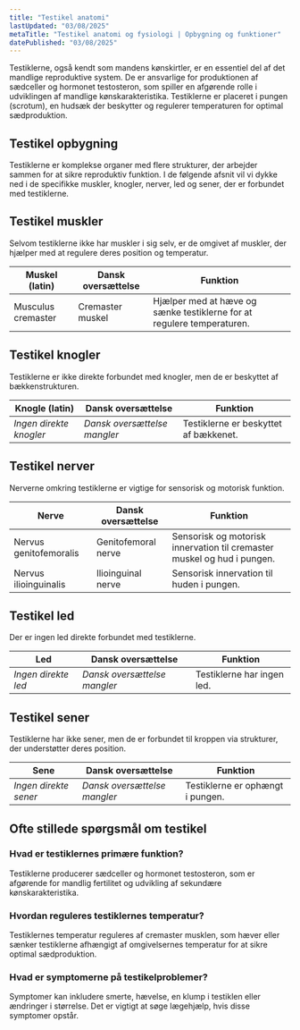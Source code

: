 ```yaml
---
title: "Testikel anatomi"
lastUpdated: "03/08/2025"
metaTitle: "Testikel anatomi og fysiologi | Opbygning og funktioner"
datePublished: "03/08/2025"
---
```


Testiklerne, også kendt som mandens kønskirtler, er en essentiel del af det mandlige reproduktive system. De er ansvarlige for produktionen af sædceller og hormonet testosteron, som spiller en afgørende rolle i udviklingen af mandlige kønskarakteristika. Testiklerne er placeret i pungen (scrotum), en hudsæk der beskytter og regulerer temperaturen for optimal sædproduktion.

## Testikel opbygning

Testiklerne er komplekse organer med flere strukturer, der arbejder sammen for at sikre reproduktiv funktion. I de følgende afsnit vil vi dykke ned i de specifikke muskler, knogler, nerver, led og sener, der er forbundet med testiklerne.

## Testikel muskler

Selvom testiklerne ikke har muskler i sig selv, er de omgivet af muskler, der hjælper med at regulere deres position og temperatur.

| Muskel (latin) | Dansk oversættelse | Funktion |
|----------------|--------------------|----------|
| Musculus cremaster | Cremaster muskel | Hjælper med at hæve og sænke testiklerne for at regulere temperaturen. |

## Testikel knogler

Testiklerne er ikke direkte forbundet med knogler, men de er beskyttet af bækkenstrukturen.

| Knogle (latin) | Dansk oversættelse | Funktion |
|----------------|--------------------|----------|
| _Ingen direkte knogler_ | _Dansk oversættelse mangler_ | Testiklerne er beskyttet af bækkenet. |

## Testikel nerver

Nerverne omkring testiklerne er vigtige for sensorisk og motorisk funktion.

| Nerve | Dansk oversættelse | Funktion |
|-------|--------------------|----------|
| Nervus genitofemoralis | Genitofemoral nerve | Sensorisk og motorisk innervation til cremaster muskel og hud i pungen. |
| Nervus ilioinguinalis | Ilioinguinal nerve | Sensorisk innervation til huden i pungen. |

## Testikel led

Der er ingen led direkte forbundet med testiklerne.

| Led | Dansk oversættelse | Funktion |
|-----|--------------------|----------|
| _Ingen direkte led_ | _Dansk oversættelse mangler_ | Testiklerne har ingen led. |

## Testikel sener

Testiklerne har ikke sener, men de er forbundet til kroppen via strukturer, der understøtter deres position.

| Sene | Dansk oversættelse | Funktion |
|------|--------------------|----------|
| _Ingen direkte sener_ | _Dansk oversættelse mangler_ | Testiklerne er ophængt i pungen. |

## Ofte stillede spørgsmål om testikel

### Hvad er testiklernes primære funktion?

Testiklerne producerer sædceller og hormonet testosteron, som er afgørende for mandlig fertilitet og udvikling af sekundære kønskarakteristika.

### Hvordan reguleres testiklernes temperatur?

Testiklernes temperatur reguleres af cremaster musklen, som hæver eller sænker testiklerne afhængigt af omgivelsernes temperatur for at sikre optimal sædproduktion.

### Hvad er symptomerne på testikelproblemer?

Symptomer kan inkludere smerte, hævelse, en klump i testiklen eller ændringer i størrelse. Det er vigtigt at søge lægehjælp, hvis disse symptomer opstår.
